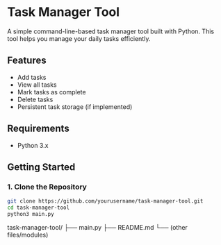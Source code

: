# Task Manager Tool

A simple command-line-based task manager tool built with Python. This tool helps you manage your daily tasks efficiently.

## Features

- Add tasks
- View all tasks
- Mark tasks as complete
- Delete tasks
- Persistent task storage (if implemented)

## Requirements

- Python 3.x

## Getting Started

### 1. Clone the Repository

```bash
git clone https://github.com/yourusername/task-manager-tool.git
cd task-manager-tool
python3 main.py
```

task-manager-tool/
├── main.py
├── README.md
└── (other files/modules)
